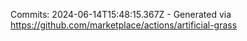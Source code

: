 Commits: 2024-06-14T15:48:15.367Z - Generated via https://github.com/marketplace/actions/artificial-grass
<br>
